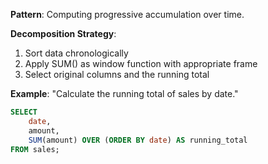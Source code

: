 **Pattern**: Computing progressive accumulation over time.

**Decomposition Strategy**:

1. Sort data chronologically
2. Apply SUM() as window function with appropriate frame
3. Select original columns and the running total

**Example**: "Calculate the running total of sales by date."

```SQL
SELECT
    date,
    amount,
    SUM(amount) OVER (ORDER BY date) AS running_total
FROM sales;
```
